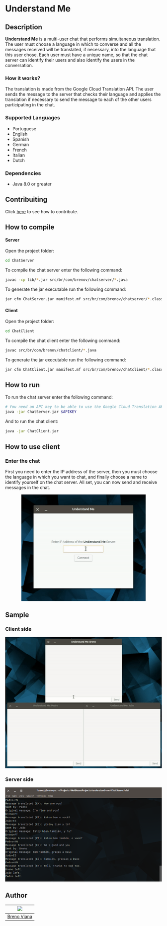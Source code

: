 # Understand Me

## Description

**Understand Me** is a multi-user chat that performs simultaneous translation. The user must choose a language in which to converse and all the messages received will be translated, if necessary, into the language that this user chose. Each user must have a unique name, so that the chat server can identify their users and also identify the users in the conversation.

### How it works?

The translation is made from the Google Cloud Translation API. The user sends the message to the server that checks their language and applies the translation if necessary to send the message to each of the other users participating in the chat.

### Supported Languages

- Portuguese
- English
- Spanish
- German
- French
- Italian
- Dutch

### Dependencies

- Java 8.0 or greater

## Contribuiting

Click [here](CONTRIBUITING.md) to see how to contribute.

## How to compile

#### Server

Open the project folder:

```bash
cd ChatServer
```

To compile the chat server enter the following command:

```bash
javac -cp lib/*.jar src/br/com/brenov/chatserver/*.java
```

To generate the jar executable run the following command:

```bash
jar cfm ChatServer.jar manifest.mf src/br/com/brenov/chatserver/*.class
```

#### Client

Open the project folder:

```bash
cd ChatClient
```

To compile the chat client enter the following command:

```bash
javac src/br/com/brenov/chatclient/*.java
```

To generate the jar executable run the following command:

```bash
jar cfm ChatClient.jar manifest.mf src/br/com/brenov/chatclient/*.class
```

## How to run

To run the chat server enter the following command:

```bash
# You need an API key to be able to use the Google Cloud Translation API
java -jar ChatServer.jar $APIKEY
```

And to run the chat client:

```bash
java -jar ChatClient.jar
```

## How to use client

### Enter the chat

First you need to enter the IP address of the server, then you must choose the language in which you want to chat, and finally choose a name to identify yourself on the chat server. All set, you can now send and receive messages in the chat.

<p align="center"><img src ="img/entering-chat.gif" width="400px"></p>

## Sample

### Client side

<p align="center"><img src ="img/conversation.gif"/></p>

### Server side

<p align="center"><img src ="img/server.png" width="600px"/></p>

## Author

[<img src="https://avatars2.githubusercontent.com/u/17532418?v=3&s=400" width="100"/>](https://github.com/brenov) |
---|
[Breno Viana](https://github.com/brenov) |
